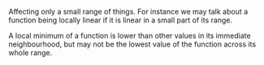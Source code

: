 Affecting only a small range of things. For instance we may talk about a
function being locally linear if it is linear in a small part of its
range.

A local minimum of a function is lower than other values in its
immediate neighbourhood, but may not be the lowest value of the function
across its whole range.
